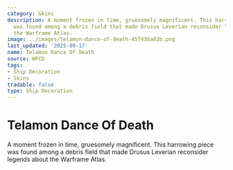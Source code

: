 ```yaml
---
category: Skins
description: A moment frozen in time, gruesomely magnificent. This harrowing piece
  was found among a debris field that made Drusus Leverian reconsider legends about
  the Warframe Atlas.
image: ../images/telamon-dance-of-death-45f43ba02b.png
last_updated: '2025-09-17'
name: Telamon Dance Of Death
source: WFCD
tags:
- Ship Decoration
- Skins
tradable: false
type: Ship Decoration
---
```


# Telamon Dance Of Death

A moment frozen in time, gruesomely magnificent. This harrowing piece was found among a debris field that made Drusus Leverian reconsider legends about the Warframe Atlas.

